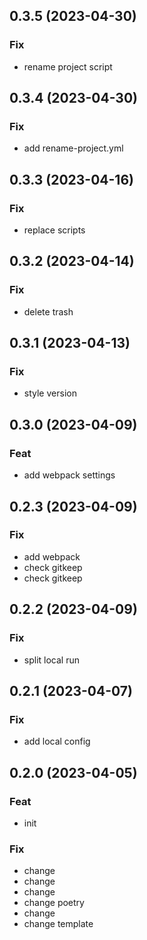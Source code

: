 ## 0.3.5 (2023-04-30)

### Fix

- rename project script

## 0.3.4 (2023-04-30)

### Fix

- add rename-project.yml

## 0.3.3 (2023-04-16)

### Fix

- replace scripts

## 0.3.2 (2023-04-14)

### Fix

- delete trash

## 0.3.1 (2023-04-13)

### Fix

- style version

## 0.3.0 (2023-04-09)

### Feat

- add webpack settings

## 0.2.3 (2023-04-09)

### Fix

- add webpack
- check gitkeep
- check gitkeep

## 0.2.2 (2023-04-09)

### Fix

- split local run

## 0.2.1 (2023-04-07)

### Fix

- add local config

## 0.2.0 (2023-04-05)

### Feat

- init

### Fix

- change
- change
- change
- change poetry
- change
- change template
